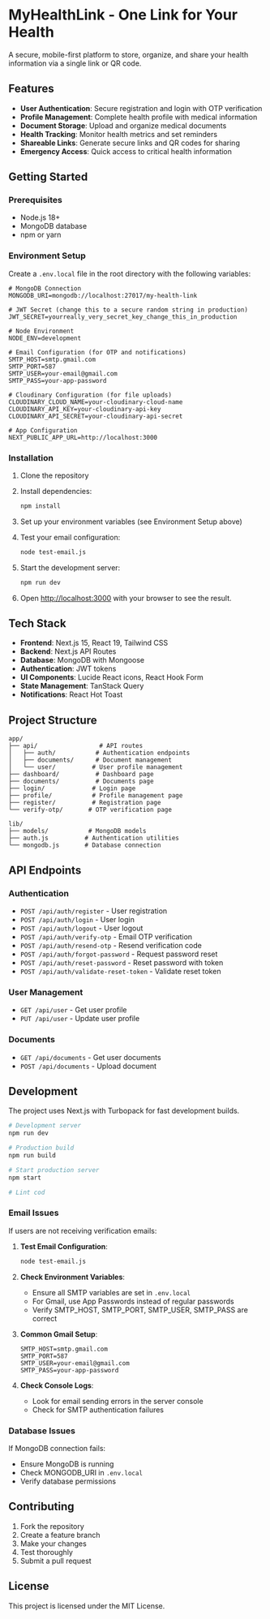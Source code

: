 # MyHealthLink - One Link for Your Health

A secure, mobile-first platform to store, organize, and share your health information via a single link or QR code.

## Features

- **User Authentication**: Secure registration and login with OTP verification
- **Profile Management**: Complete health profile with medical information
- **Document Storage**: Upload and organize medical documents
- **Health Tracking**: Monitor health metrics and set reminders
- **Shareable Links**: Generate secure links and QR codes for sharing
- **Emergency Access**: Quick access to critical health information

## Getting Started

### Prerequisites

- Node.js 18+ 
- MongoDB database
- npm or yarn

### Environment Setup

Create a `.env.local` file in the root directory with the following variables:

```env
# MongoDB Connection
MONGODB_URI=mongodb://localhost:27017/my-health-link

# JWT Secret (change this to a secure random string in production)
JWT_SECRET=yourreally_very_secret_key_change_this_in_production

# Node Environment
NODE_ENV=development

# Email Configuration (for OTP and notifications)
SMTP_HOST=smtp.gmail.com
SMTP_PORT=587
SMTP_USER=your-email@gmail.com
SMTP_PASS=your-app-password

# Cloudinary Configuration (for file uploads)
CLOUDINARY_CLOUD_NAME=your-cloudinary-cloud-name
CLOUDINARY_API_KEY=your-cloudinary-api-key
CLOUDINARY_API_SECRET=your-cloudinary-api-secret

# App Configuration
NEXT_PUBLIC_APP_URL=http://localhost:3000
```

### Installation

1. Clone the repository
2. Install dependencies:
   ```bash
   npm install
   ```

3. Set up your environment variables (see Environment Setup above)

4. Test your email configuration:
   ```bash
   node test-email.js
   ```

5. Start the development server:
   ```bash
   npm run dev
   ```

6. Open [http://localhost:3000](http://localhost:3000) with your browser to see the result.

## Tech Stack

- **Frontend**: Next.js 15, React 19, Tailwind CSS
- **Backend**: Next.js API Routes
- **Database**: MongoDB with Mongoose
- **Authentication**: JWT tokens
- **UI Components**: Lucide React icons, React Hook Form
- **State Management**: TanStack Query
- **Notifications**: React Hot Toast

## Project Structure

```
app/
├── api/                 # API routes
│   ├── auth/           # Authentication endpoints
│   ├── documents/      # Document management
│   └── user/          # User profile management
├── dashboard/          # Dashboard page
├── documents/          # Documents page
├── login/             # Login page
├── profile/           # Profile management page
├── register/          # Registration page
└── verify-otp/       # OTP verification page

lib/
├── models/           # MongoDB models
├── auth.js          # Authentication utilities
└── mongodb.js       # Database connection
```

## API Endpoints

### Authentication
- `POST /api/auth/register` - User registration
- `POST /api/auth/login` - User login
- `POST /api/auth/logout` - User logout
- `POST /api/auth/verify-otp` - Email OTP verification
- `POST /api/auth/resend-otp` - Resend verification code
- `POST /api/auth/forgot-password` - Request password reset
- `POST /api/auth/reset-password` - Reset password with token
- `POST /api/auth/validate-reset-token` - Validate reset token

### User Management
- `GET /api/user` - Get user profile
- `PUT /api/user` - Update user profile

### Documents
- `GET /api/documents` - Get user documents
- `POST /api/documents` - Upload document

## Development

The project uses Next.js with Turbopack for fast development builds.

```bash
# Development server
npm run dev

# Production build
npm run build

# Start production server
npm start

# Lint cod
```

### Email Issues

If users are not receiving verification emails:

1. **Test Email Configuration**:
   ```bash
   node test-email.js
   ```

2. **Check Environment Variables**:
   - Ensure all SMTP variables are set in `.env.local`
   - For Gmail, use App Passwords instead of regular passwords
   - Verify SMTP_HOST, SMTP_PORT, SMTP_USER, SMTP_PASS are correct

3. **Common Gmail Setup**:
   ```env
   SMTP_HOST=smtp.gmail.com
   SMTP_PORT=587
   SMTP_USER=your-email@gmail.com
   SMTP_PASS=your-app-password
   ```

4. **Check Console Logs**:
   - Look for email sending errors in the server console
   - Check for SMTP authentication failures

### Database Issues

If MongoDB connection fails:
- Ensure MongoDB is running
- Check MONGODB_URI in `.env.local`
- Verify database permissions

## Contributing

1. Fork the repository
2. Create a feature branch
3. Make your changes
4. Test thoroughly
5. Submit a pull request

## License

This project is licensed under the MIT License.
